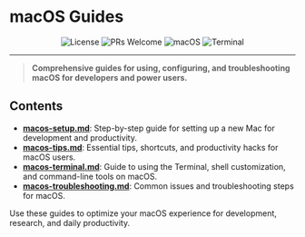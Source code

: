 # macOS Guides

<p align="center">
  <img src="https://img.shields.io/github/license/darinz/Dev-DS-Guides?style=flat-square" alt="License" />
  <img src="https://img.shields.io/badge/PRs-welcome-brightgreen?style=flat-square" alt="PRs Welcome" />
  <img src="https://img.shields.io/badge/macOS-000000?style=flat-square&logo=apple&logoColor=white" alt="macOS" />
  <img src="https://img.shields.io/badge/Terminal-1D1D1D?style=flat-square&logo=gnubash&logoColor=white" alt="Terminal" />
</p>

---

> **Comprehensive guides for using, configuring, and troubleshooting macOS for developers and power users.**

## Contents

- **[macos-setup.md](macos-setup.md)**: Step-by-step guide for setting up a new Mac for development and productivity.
- **[macos-tips.md](macos-tips.md)**: Essential tips, shortcuts, and productivity hacks for macOS users.
- **[macos-terminal.md](macos-terminal.md)**: Guide to using the Terminal, shell customization, and command-line tools on macOS.
- **[macos-troubleshooting.md](macos-troubleshooting.md)**: Common issues and troubleshooting steps for macOS.

Use these guides to optimize your macOS experience for development, research, and daily productivity. 